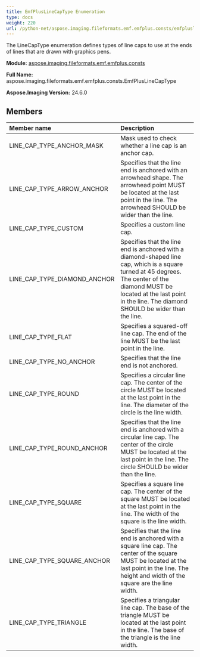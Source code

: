 ```yaml
---
title: EmfPlusLineCapType Enumeration
type: docs
weight: 220
url: /python-net/aspose.imaging.fileformats.emf.emfplus.consts/emfpluslinecaptype/
---
```


The LineCapType enumeration defines types of line caps to use at the ends of lines that are drawn with graphics pens.

**Module:** [aspose.imaging.fileformats.emf.emfplus.consts](/imaging/python-net/aspose.imaging.fileformats.emf.emfplus.consts/)

**Full Name:** aspose.imaging.fileformats.emf.emfplus.consts.EmfPlusLineCapType

**Aspose.Imaging Version:** 24.6.0

## **Members**
| **Member name** | **Description** |
| :- | :- |
| LINE_CAP_TYPE_ANCHOR_MASK | Mask used to check whether a line cap is an anchor cap. |
| LINE_CAP_TYPE_ARROW_ANCHOR | Specifies that the line end is anchored with an arrowhead shape. The arrowhead point MUST be located at the last point in the line. The arrowhead SHOULD be wider than the line. |
| LINE_CAP_TYPE_CUSTOM | Specifies a custom line cap. |
| LINE_CAP_TYPE_DIAMOND_ANCHOR | Specifies that the line end is anchored with a diamond-shaped line cap, which is a square turned at 45 degrees. The center of the diamond MUST be located at the last point in the line. The diamond SHOULD be wider than the line. |
| LINE_CAP_TYPE_FLAT | Specifies a squared-off line cap. The end of the line MUST be the last point in the line. |
| LINE_CAP_TYPE_NO_ANCHOR | Specifies that the line end is not anchored. |
| LINE_CAP_TYPE_ROUND | Specifies a circular line cap. The center of the circle MUST be located at the last point in the line. The diameter of the circle is the line width. |
| LINE_CAP_TYPE_ROUND_ANCHOR | Specifies that the line end is anchored with a circular line cap. The center of the circle MUST be located at the last point in the line. The circle SHOULD be wider than the line. |
| LINE_CAP_TYPE_SQUARE | Specifies a square line cap. The center of the square MUST be located at the last point in the line. The width of the square is the line width. |
| LINE_CAP_TYPE_SQUARE_ANCHOR | Specifies that the line end is anchored with a square line cap. The center of the square MUST be located at the last point in the line. The height and width of the square are the line width. |
| LINE_CAP_TYPE_TRIANGLE | Specifies a triangular line cap. The base of the triangle MUST be located at the last point in the line. The base of the triangle is the line width. |
